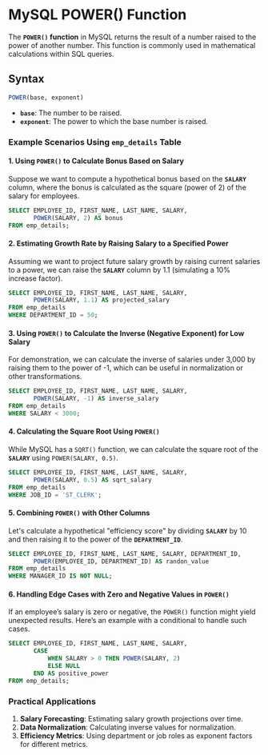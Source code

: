 
# MySQL POWER() Function

The **`POWER()` function** in MySQL returns the result of a number raised to the power of another number. This function is commonly used in mathematical calculations within SQL queries.

## Syntax
```sql
POWER(base, exponent)
```
- **`base`**: The number to be raised.
- **`exponent`**: The power to which the base number is raised.

### Example Scenarios Using `emp_details` Table

#### 1. Using `POWER()` to Calculate Bonus Based on Salary
Suppose we want to compute a hypothetical bonus based on the **`SALARY`** column, where the bonus is calculated as the square (power of 2) of the salary for employees.

```sql
SELECT EMPLOYEE_ID, FIRST_NAME, LAST_NAME, SALARY, 
       POWER(SALARY, 2) AS bonus
FROM emp_details;
```

#### 2. Estimating Growth Rate by Raising Salary to a Specified Power
Assuming we want to project future salary growth by raising current salaries to a power, we can raise the **`SALARY`** column by 1.1 (simulating a 10% increase factor).

```sql
SELECT EMPLOYEE_ID, FIRST_NAME, LAST_NAME, SALARY, 
       POWER(SALARY, 1.1) AS projected_salary
FROM emp_details
WHERE DEPARTMENT_ID = 50;
```

#### 3. Using `POWER()` to Calculate the Inverse (Negative Exponent) for Low Salary
For demonstration, we can calculate the inverse of salaries under 3,000 by raising them to the power of -1, which can be useful in normalization or other transformations.

```sql
SELECT EMPLOYEE_ID, FIRST_NAME, LAST_NAME, SALARY, 
       POWER(SALARY, -1) AS inverse_salary
FROM emp_details
WHERE SALARY < 3000;
```

#### 4. Calculating the Square Root Using `POWER()`
While MySQL has a `SQRT()` function, we can calculate the square root of the **`SALARY`** using `POWER(SALARY, 0.5)`.

```sql
SELECT EMPLOYEE_ID, FIRST_NAME, LAST_NAME, SALARY, 
       POWER(SALARY, 0.5) AS sqrt_salary
FROM emp_details
WHERE JOB_ID = 'ST_CLERK';
```

#### 5. Combining `POWER()` with Other Columns
Let's calculate a hypothetical "efficiency score" by dividing **`SALARY`** by 10 and then raising it to the power of the **`DEPARTMENT_ID`**.

```sql
SELECT EMPLOYEE_ID, FIRST_NAME, LAST_NAME, SALARY, DEPARTMENT_ID, 
       POWER(EMPLOYEE_ID, DEPARTMENT_ID) AS randon_value
FROM emp_details
WHERE MANAGER_ID IS NOT NULL;
```

#### 6. Handling Edge Cases with Zero and Negative Values in `POWER()`
If an employee’s salary is zero or negative, the `POWER()` function might yield unexpected results. Here’s an example with a conditional to handle such cases.

```sql
SELECT EMPLOYEE_ID, FIRST_NAME, LAST_NAME, SALARY, 
       CASE 
           WHEN SALARY > 0 THEN POWER(SALARY, 2)
           ELSE NULL 
       END AS positive_power
FROM emp_details;
```

### Practical Applications

1. **Salary Forecasting**: Estimating salary growth projections over time.
2. **Data Normalization**: Calculating inverse values for normalization.
3. **Efficiency Metrics**: Using department or job roles as exponent factors for different metrics.
